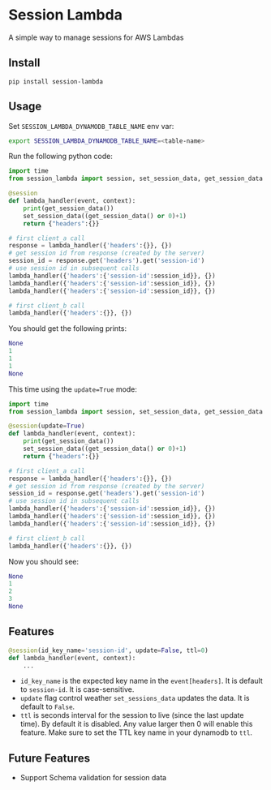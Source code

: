 # Session Lambda
A simple way to manage sessions for AWS Lambdas

## Install
```
pip install session-lambda
```

## Usage
Set `SESSION_LAMBDA_DYNAMODB_TABLE_NAME` env var:
```bash
export SESSION_LAMBDA_DYNAMODB_TABLE_NAME=<table-name>
```
Run the following python code:
```python
import time
from session_lambda import session, set_session_data, get_session_data

@session
def lambda_handler(event, context):
    print(get_session_data())
    set_session_data((get_session_data() or 0)+1)
    return {"headers":{}}
```
```python
# first client_a call 
response = lambda_handler({'headers':{}}, {})  
# get session id from response (created by the server)
session_id = response.get('headers').get('session-id')
# use session id in subsequent calls
lambda_handler({'headers':{'session-id':session_id}}, {})
lambda_handler({'headers':{'session-id':session_id}}, {})
lambda_handler({'headers':{'session-id':session_id}}, {})

# first client_b call 
lambda_handler({'headers':{}}, {})
```
You should get the following prints:
```python
None
1
1
1
None
```
This time using the `update=True` mode:
```python
import time
from session_lambda import session, set_session_data, get_session_data

@session(update=True)
def lambda_handler(event, context):
    print(get_session_data())
    set_session_data((get_session_data() or 0)+1)
    return {"headers":{}}
```
```python
# first client_a call 
response = lambda_handler({'headers':{}}, {})  
# get session id from response (created by the server)
session_id = response.get('headers').get('session-id')
# use session id in subsequent calls
lambda_handler({'headers':{'session-id':session_id}}, {})
lambda_handler({'headers':{'session-id':session_id}}, {})
lambda_handler({'headers':{'session-id':session_id}}, {})

# first client_b call 
lambda_handler({'headers':{}}, {})
```
Now you should see:
```python
None
1
2
3
None
```

## Features
```python
@session(id_key_name='session-id', update=False, ttl=0)
def lambda_handler(event, context):
    ...
```
- `id_key_name` is the expected key name in the `event[headers]`. It is default to `session-id`. It is case-sensitive.
- `update` flag control weather `set_sessions_data` updates the data. It is default to `False`.
- `ttl` is seconds interval for the session to live (since the last update time). By default it is disabled. Any value larger then 0 will enable this feature. Make sure to set the TTL key name in your dynamodb to `ttl`.

## Future Features
- Support Schema validation for session data
